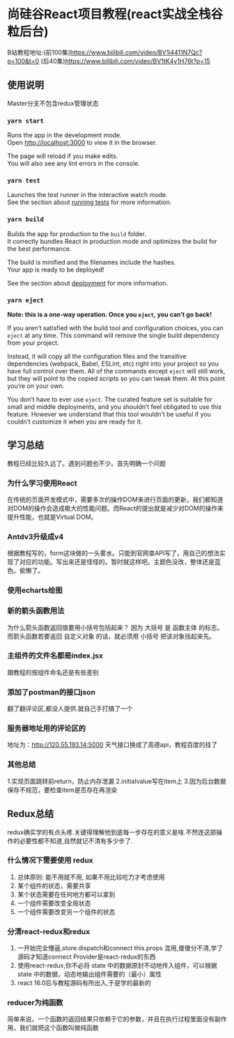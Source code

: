 # 尚硅谷React项目教程(react实战全栈谷粒后台)

B站教程地址:(前100集)https://www.bilibili.com/video/BV1i4411N7Qc?p=100&t=0
(后40集)https://www.bilibili.com/video/BV1tK4y1H76t?p=15

## 使用说明

Master分支不包含redux管理状态

### `yarn start`

Runs the app in the development mode.\
Open [http://localhost:3000](http://localhost:3000) to view it in the browser.

The page will reload if you make edits.\
You will also see any lint errors in the console.

### `yarn test`

Launches the test runner in the interactive watch mode.\
See the section about [running tests](https://facebook.github.io/create-react-app/docs/running-tests) for more information.

### `yarn build`

Builds the app for production to the `build` folder.\
It correctly bundles React in production mode and optimizes the build for the best performance.

The build is minified and the filenames include the hashes.\
Your app is ready to be deployed!

See the section about [deployment](https://facebook.github.io/create-react-app/docs/deployment) for more information.

### `yarn eject`

**Note: this is a one-way operation. Once you `eject`, you can’t go back!**

If you aren’t satisfied with the build tool and configuration choices, you can `eject` at any time. This command will remove the single build dependency from your project.

Instead, it will copy all the configuration files and the transitive dependencies (webpack, Babel, ESLint, etc) right into your project so you have full control over them. All of the commands except `eject` will still work, but they will point to the copied scripts so you can tweak them. At this point you’re on your own.

You don’t have to ever use `eject`. The curated feature set is suitable for small and middle deployments, and you shouldn’t feel obligated to use this feature. However we understand that this tool wouldn’t be useful if you couldn’t customize it when you are ready for it.

## 学习总结

教程已经比较久远了。遇到问题也不少。首先明确一个问题
### 为什么学习使用React
在传统的页面开发模式中，需要多次的操作DOM来进行页面的更新，我们都知道对DOM的操作会造成极大的性能问题。而React的提出就是减少对DOM的操作来提升性能，也就是Virtual DOM。

### Antdv3升级成v4

根据教程写的，form这块做的一头雾水。只能到官网查API写了，用自己的想法实现了对应的功能。写出来还是怪怪的。暂时就这样吧。主题色没改，整体还是蓝色。偷懒了。

### 使用echarts绘图

### 新的箭头函数用法
为什么箭头函数返回值要用小括号包括起来？
因为 大括号 是 函数主体 的标志。而箭头函数若要返回 自定义对象 的话，就必须用 小括号 把该对象括起来先。

### 主组件的文件名都是index.jsx

跟教程的按组件命名还是有些差别

### 添加了postman的接口json

翻了翻评论区,都没人提供.就自己手打搞了一个

### 服务器地址用的评论区的

地址为：http://120.55.193.14:5000
天气接口换成了高德api，教程百度的挂了

### 其他总结
1.实现页面跳转前return，防止内存泄漏
2.initialvalue写在item上
3.因为后台数据保存不规范，要检查item是否存在再渲染


## Redux总结
redux确实学的有点头疼.关键得理解他到底每一步存在的意义是啥.不然连这部操作的必要性都不知道,自然就记不清有多少步了.
### 什么情况下需要使用 redux
1) 总体原则: 能不用就不用, 如果不用比较吃力才考虑使用
2) 某个组件的状态，需要共享
3) 某个状态需要在任何地方都可以拿到
4) 一个组件需要改变全局状态
5) 一个组件需要改变另一个组件的状态
### 分清react-redux和redux
1) 一开始完全懵逼,store.dispatch和connect this.props 混用,傻傻分不清,学了源码才知道connect Provider是react-redux的东西
2) 使用react-redux,你不必将 state 中的数据原封不动地传入组件，可以根据 state 中的数据，动态地输出组件需要的（最小）属性
3) react 16.0后与教程源码有所出入,于是学的最新的
### reducer为纯函数
简单来说，一个函数的返回结果只依赖于它的参数，并且在执行过程里面没有副作用，我们就把这个函数叫做纯函数
